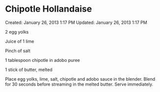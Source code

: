 # Chipotle Hollandaise

Created: January 26, 2013 1:17 PM
Updated: January 26, 2013 1:17 PM

2 egg yolks

Juice of 1 lime

Pinch of salt

1 tablespoon chipotle in adobo puree

1 stick of butter, melted

Place egg yolks, lime, salt, chipotle and adobo sauce in the blender. Blend for 30 seconds before streaming in the melted butter. Serve immediately.